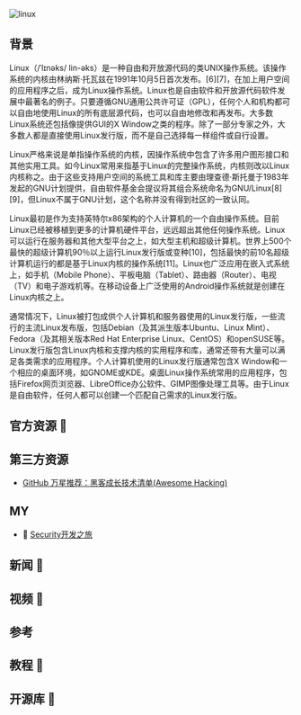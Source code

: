 ![linux](https://zh.wikipedia.org/wiki/File:NewTux.svg)

## 背景
Linux（/ˈlɪnəks/ lin-əks）是一种自由和开放源代码的类UNIX操作系统。该操作系统的内核由林纳斯·托瓦兹在1991年10月5日首次发布。[6][7]，在加上用户空间的应用程序之后，成为Linux操作系统。Linux也是自由软件和开放源代码软件发展中最著名的例子。只要遵循GNU通用公共许可证（GPL），任何个人和机构都可以自由地使用Linux的所有底层源代码，也可以自由地修改和再发布。大多数Linux系统还包括像提供GUI的X Window之类的程序。除了一部分专家之外，大多数人都是直接使用Linux发行版，而不是自己选择每一样组件或自行设置。

Linux严格来说是单指操作系统的内核，因操作系统中包含了许多用户图形接口和其他实用工具。如今Linux常用来指基于Linux的完整操作系统，内核则改以Linux内核称之。由于这些支持用户空间的系统工具和库主要由理查德·斯托曼于1983年发起的GNU计划提供，自由软件基金会提议将其组合系统命名为GNU/Linux[8][9]，但Linux不属于GNU计划，这个名称并没有得到社区的一致认同。

Linux最初是作为支持英特尔x86架构的个人计算机的一个自由操作系统。目前Linux已经被移植到更多的计算机硬件平台，远远超出其他任何操作系统。Linux可以运行在服务器和其他大型平台之上，如大型主机和超级计算机。世界上500个最快的超级计算机90％以上运行Linux发行版或变种[10]，包括最快的前10名超级计算机运行的都是基于Linux内核的操作系统[11]。Linux也广泛应用在嵌入式系统上，如手机（Mobile Phone）、平板电脑（Tablet）、路由器（Router）、电视（TV）和电子游戏机等。在移动设备上广泛使用的Android操作系统就是创建在Linux内核之上。

通常情况下，Linux被打包成供个人计算机和服务器使用的Linux发行版，一些流行的主流Linux发布版，包括Debian（及其派生版本Ubuntu、Linux Mint）、Fedora（及其相关版本Red Hat Enterprise Linux、CentOS）和openSUSE等。Linux发行版包含Linux内核和支撑内核的实用程序和库，通常还带有大量可以满足各类需求的应用程序。个人计算机使用的Linux发行版通常包含X Window和一个相应的桌面环境，如GNOME或KDE。桌面Linux操作系统常用的应用程序，包括Firefox网页浏览器、LibreOffice办公软件、GIMP图像处理工具等。由于Linux是自由软件，任何人都可以创建一个匹配自己需求的Linux发行版。

## 官方资源 💼

## 第三方资源
- [GitHub 万星推荐：黑客成长技术清单(Awesome Hacking)](http://www.4hou.com/info/news/7061.html)

## MY
- 🎥 [Security开发之旅]()

## 新闻 📃

## 视频 🎥

## 参考

## 教程 🍞

## 开源库 🔧

